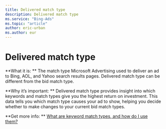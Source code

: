 ```yaml
---
title: Delivered match type
description: Delivered match type
ms.service: "Bing-Ads"
ms.topic: "article"
author: eric-urban
ms.author: eur
---
```


# Delivered match type

**What it is: **  The match type Microsoft Advertising used to deliver an ad to Bing, AOL, and Yahoo search results pages. Delivered match type can be different from the bid match type.

**Why it’s important: **  Delivered match type provides insight into which keywords and match types give you the highest return on investment.   This data tells you which match type causes your ad to show, helping you decide whether to make changes to your current bid match types.

**Get more info:  **    [What are keyword match types, and how do I use them?](../hlp_BA_CONC_MatchOptions.md)


